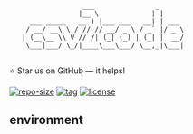 ``` 
                  ___               _      
                 |__ \             | |     
     ___ _____   __ ) |___ ___   __| | ___ 
    / __/ __\ \ / // // __/ _ \ / _` |/ _ \
   | (__\__ \\ V // /| (_| (_) | (_| |  __/
    \___|___/ \_/|____\___\___/ \__,_|\___|
                                           
```                                                               

⭐ Star us on GitHub — it helps!

[![repo-size](https://img.shields.io/github/languages/code-size/imacwink/csv2code?style=flat)](https://github.com/imacwink/csv2code/archive/main.zip) [![tag](https://img.shields.io/github/v/tag/imacwink/csv2code)](https://github.com/imacwink/csv2code/tags) [![license](https://img.shields.io/github/license/imacwink/csv2code)](LICENSE) 

## environment 
